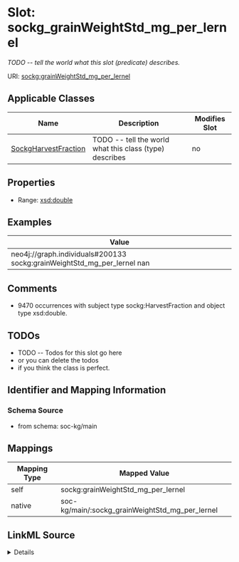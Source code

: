 

# Slot: sockg_grainWeightStd_mg_per_lernel


_TODO -- tell the world what this slot (predicate) describes._





URI: [sockg:grainWeightStd_mg_per_lernel](http://www.semanticweb.org/sockg/ontologies/2024/0/soil-carbon-ontology/grainWeightStd_mg_per_lernel)



<!-- no inheritance hierarchy -->





## Applicable Classes

| Name | Description | Modifies Slot |
| --- | --- | --- |
| [SockgHarvestFraction](../classes/SockgHarvestFraction.md) | TODO -- tell the world what this class (type) describes |  no  |







## Properties

* Range: [xsd:double](http://www.w3.org/2001/XMLSchema#double)






## Examples

| Value |
| --- |
| neo4j://graph.individuals#200133 sockg:grainWeightStd_mg_per_lernel nan |

## Comments

* 9470 occurrences with subject type sockg:HarvestFraction and object type xsd:double.

## TODOs

* TODO -- Todos for this slot go here
* or you can delete the todos
* if you think the class is perfect.

## Identifier and Mapping Information







### Schema Source


* from schema: soc-kg/main




## Mappings

| Mapping Type | Mapped Value |
| ---  | ---  |
| self | sockg:grainWeightStd_mg_per_lernel |
| native | soc-kg/main/:sockg_grainWeightStd_mg_per_lernel |




## LinkML Source

<details>
```yaml
name: sockg_grainWeightStd_mg_per_lernel
description: TODO -- tell the world what this slot (predicate) describes.
todos:
- TODO -- Todos for this slot go here
- or you can delete the todos
- if you think the class is perfect.
comments:
- 9470 occurrences with subject type sockg:HarvestFraction and object type xsd:double.
examples:
- value: neo4j://graph.individuals#200133 sockg:grainWeightStd_mg_per_lernel nan
from_schema: soc-kg/main
rank: 1000
slot_uri: sockg:grainWeightStd_mg_per_lernel
alias: sockg_grainWeightStd_mg_per_lernel
domain_of:
- sockg_HarvestFraction
range: double

```
</details>